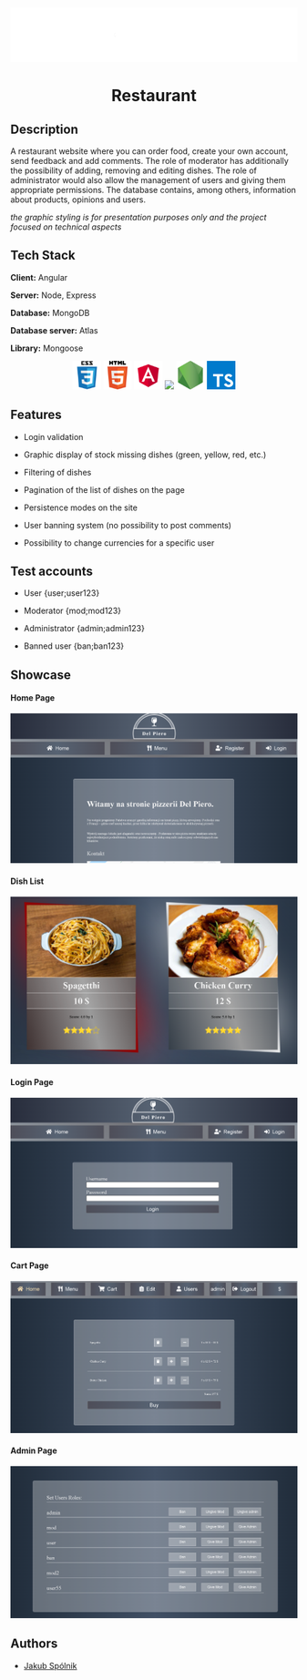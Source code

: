 ![Title](/images/title.png)
<h1 align="center">Restaurant</h1>


## Description

A restaurant website where you can order food, create your own account, send feedback and add comments. The role of moderator has additionally the possibility of adding, removing and editing dishes. The role of administrator would also allow the management of users and giving them appropriate permissions. The database contains, among others, information about products, opinions and users. 

*the graphic styling is for presentation purposes only and the project focused on technical aspects*

## Tech Stack

**Client:** Angular

**Server:** Node, Express

**Database:** MongoDB

**Database server:** Atlas

**Library:** Mongoose

<p align="center">
<img height="50" src="https://raw.githubusercontent.com/github/explore/80688e429a7d4ef2fca1e82350fe8e3517d3494d/topics/css/css.png" />
<img height="50" src="https://raw.githubusercontent.com/github/explore/80688e429a7d4ef2fca1e82350fe8e3517d3494d/topics/html/html.png" />
<img height="50" src="https://raw.githubusercontent.com/github/explore/80688e429a7d4ef2fca1e82350fe8e3517d3494d/topics/angular/angular.png" />
<img height="50" src="https://logonoid.com/images/mongodb-logo.png" />
<img height="50" src="https://raw.githubusercontent.com/github/explore/80688e429a7d4ef2fca1e82350fe8e3517d3494d/topics/nodejs/nodejs.png" />
<img height="50" src="https://raw.githubusercontent.com/github/explore/80688e429a7d4ef2fca1e82350fe8e3517d3494d/topics/typescript/typescript.png" />
</p>


## Features

- Login validation

- Graphic display of stock missing dishes (green, yellow, red, etc.)

- Filtering of dishes

- Pagination of the list of dishes on the page

- Persistence modes on the site

- User banning system (no possibility to post comments)

- Possibility to change currencies for a specific user

## Test accounts

- User {user;user123}

- Moderator {mod;mod123}

- Administrator {admin;admin123}

- Banned user {ban;ban123}

## Showcase
#### Home Page
![Home](/images/photo1.png)

#### Dish List
![Dishes](/images/photo2.png)

#### Login Page
![Login](/images/photo3.png)

#### Cart Page
![Cart](/images/photo4.png)

#### Admin Page
![Admin](/images/photo5.png)

## Authors

- [Jakub Spólnik](https://github.com/lawos98)
